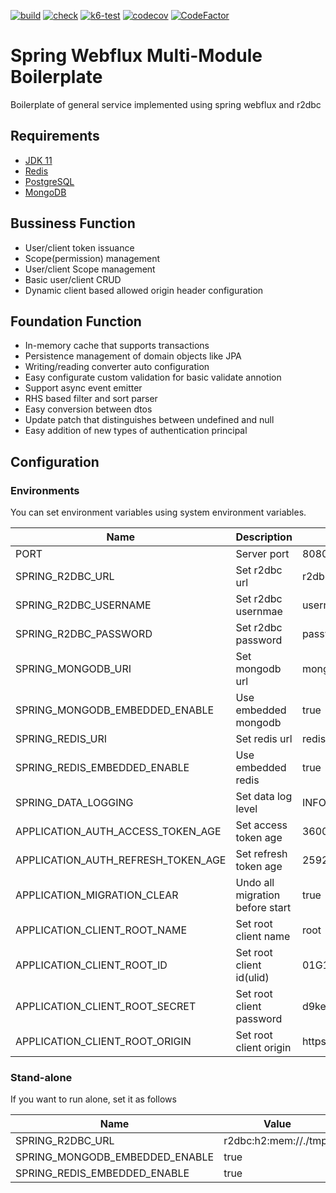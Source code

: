 [![build](https://github.com/siyual-park/spring-webflux-multi-module-boilerplate/actions/workflows/build.yml/badge.svg)](https://github.com/siyual-park/spring-webflux-multi-module-boilerplate/actions/workflows/build.yml)
[![check](https://github.com/siyual-park/spring-webflux-multi-module-boilerplate/actions/workflows/check.yml/badge.svg)](https://github.com/siyual-park/spring-webflux-multi-module-boilerplate/actions/workflows/check.yml)
[![k6-test](https://github.com/siyual-park/spring-webflux-multi-module-boilerplate/actions/workflows/k6-test.yml/badge.svg)](https://github.com/siyual-park/spring-webflux-multi-module-boilerplate/actions/workflows/k6-test.yml)
[![codecov](https://codecov.io/gh/siyual-park/spring-webflux-multi-module-boilerplate/branch/master/graph/badge.svg?token=ICZfrp7K5c)](https://codecov.io/gh/siyual-park/spring-webflux-multi-module-boilerplate)
[![CodeFactor](https://www.codefactor.io/repository/github/siyual-park/spring-webflux-multi-module-boilerplate/badge)](https://www.codefactor.io/repository/github/siyual-park/spring-webflux-multi-module-boilerplate)

# Spring Webflux Multi-Module Boilerplate
Boilerplate of general service implemented using spring webflux and r2dbc  

## Requirements
- [JDK 11](https://openjdk.org/projects/jdk/11/)
- [Redis](https://redis.io/)
- [PostgreSQL](https://www.postgresql.org/)
- [MongoDB](https://www.mongodb.com/)

## Bussiness Function
- User/client token issuance
- Scope(permission) management
- User/client Scope management
- Basic user/client CRUD
- Dynamic client based allowed origin header configuration

## Foundation Function
- In-memory cache that supports transactions
- Persistence management of domain objects like JPA
- Writing/reading converter auto configuration
- Easy configurate custom validation for basic validate annotion
- Support async event emitter
- RHS based filter and sort parser
- Easy conversion between dtos
- Update patch that distinguishes between undefined and null
- Easy addition of new types of authentication principal

## Configuration
###
### Environments
You can set environment variables using system environment variables.

| Name                               | Description                     | Example                          |
|------------------------------------|---------------------------------|----------------------------------|
| PORT                               | Server port                     | 8080                             |
| SPRING_R2DBC_URL                   | Set r2dbc url                   | r2dbc:h2:mem://./tmp/            |
| SPRING_R2DBC_USERNAME              | Set r2dbc usernmae              | username                         |
| SPRING_R2DBC_PASSWORD              | Set r2dbc password              | password                         |
| SPRING_MONGODB_URI                 | Set mongodb url                 | mongodb://localhost:27017/test   |
| SPRING_MONGODB_EMBEDDED_ENABLE     | Use embedded mongodb            | true                             |
| SPRING_REDIS_URI                   | Set redis url                   | redis://localhost:6379           |
| SPRING_REDIS_EMBEDDED_ENABLE       | Use embedded redis              | true                             |
| SPRING_DATA_LOGGING                | Set data log level              | INFO                             |
| APPLICATION_AUTH_ACCESS_TOKEN_AGE  | Set access token age            | 3600s                            |
| APPLICATION_AUTH_REFRESH_TOKEN_AGE | Set refresh token age           | 259200s                          |
| APPLICATION_MIGRATION_CLEAR        | Undo all migration before start | true                             |
| APPLICATION_CLIENT_ROOT_NAME       | Set root client name            | root                             |
| APPLICATION_CLIENT_ROOT_ID         | Set root client id(ulid)        | 01G1G1DN4JVHEKN7BHQH0F62TJ       |
| APPLICATION_CLIENT_ROOT_SECRET     | Set root client password        | d9keQxhgVDDF8JJLDIPZ8uq159ffOFYy |
| APPLICATION_CLIENT_ROOT_ORIGIN     | Set root client origin          | https://localhost:8080           |

### Stand-alone
If you want to run alone, set it as follows

| Name                           | Value                 |
|--------------------------------|-----------------------|
| SPRING_R2DBC_URL               | r2dbc:h2:mem://./tmp/ |
| SPRING_MONGODB_EMBEDDED_ENABLE | true                  |
| SPRING_REDIS_EMBEDDED_ENABLE   | true                  |
